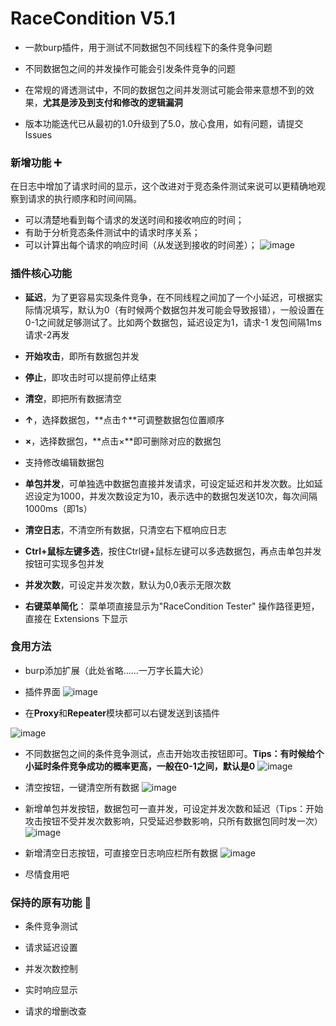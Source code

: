 # RaceCondition V5.1
- 一款burp插件，用于测试不同数据包不同线程下的条件竞争问题

- 不同数据包之间的并发操作可能会引发条件竞争的问题

- 在常规的肾透测试中，不同的数据包之间并发测试可能会带来意想不到的效果，**尤其是涉及到支付和修改的逻辑漏洞**

- 版本功能迭代已从最初的1.0升级到了5.0，放心食用，如有问题，请提交Issues

### 新增功能 ➕
在日志中增加了请求时间的显示，这个改进对于竞态条件测试来说可以更精确地观察到请求的执行顺序和时间间隔。

- 可以清楚地看到每个请求的发送时间和接收响应的时间；
- 有助于分析竞态条件测试中的请求时序关系；
- 可以计算出每个请求的响应时间（从发送到接收的时间差）；
![image](https://github.com/user-attachments/assets/9837e84b-5d96-44ab-a2f3-b0189a76e1b8)


### 插件核心功能 
- **延迟**，为了更容易实现条件竞争，在不同线程之间加了一个小延迟，可根据实际情况填写，默认为0（有时候两个数据包并发可能会导致报错），一般设置在0-1之间就足够测试了。比如两个数据包，延迟设定为1，请求-1 发包间隔1ms 请求-2再发

- **开始攻击**，即所有数据包并发

- **停止**，即攻击时可以提前停止结束

- **清空**，即把所有数据清空

- **↑**，选择数据包，**点击↑**可调整数据包位置顺序

- **×**，选择数据包，**点击×**即可删除对应的数据包

- 支持修改编辑数据包 

- **单包并发**，可单独选中数据包直接并发请求，可设定延迟和并发次数。比如延迟设定为1000，并发次数设定为10，表示选中的数据包发送10次，每次间隔1000ms（即1s）

- **清空日志**，不清空所有数据，只清空右下框响应日志

- **Ctrl+鼠标左键多选**，按住Ctrl键+鼠标左键可以多选数据包，再点击单包并发按钮可实现多包并发

- **并发次数**，可设定并发次数，默认为0,0表示无限次数

- **右键菜单简化**：
菜单项直接显示为"RaceCondition Tester"
操作路径更短，直接在 Extensions 下显示

### 食用方法
- burp添加扩展（此处省略......一万字长篇大论）

- 插件界面
![image](https://github.com/user-attachments/assets/a908aeda-1368-4fa4-b1f1-b2dd9fb88f8c)

- 在**Proxy**和**Repeater**模块都可以右键发送到该插件

![image](https://github.com/user-attachments/assets/0fdad007-e3b4-4d2d-a9f1-863d06360913)

- 不同数据包之间的条件竞争测试，点击开始攻击按钮即可。**Tips：有时候给个小延时条件竞争成功的概率更高，一般在0-1之间，默认是0**
![image](https://github.com/user-attachments/assets/487b9617-f315-4a15-9530-de36bd0dc4a5)

- 清空按钮，一键清空所有数据
![image](https://github.com/user-attachments/assets/2bef18a7-310c-4cbd-8af5-bdddc7e1ccce)

- 新增单包并发按钮，数据包可一直并发，可设定并发次数和延迟（Tips：开始攻击按钮不受并发次数影响，只受延迟参数影响，只所有数据包同时发一次）
![image](https://github.com/user-attachments/assets/034575ee-3503-4b94-b6e6-4a4de72ab6ba)

- 新增清空日志按钮，可直接空日志响应栏所有数据
![image](https://github.com/user-attachments/assets/a5366542-6893-4dc4-b29a-e894037ba923)

- 尽情食用吧


### 保持的原有功能 🔄

- 条件竞争测试

- 请求延迟设置

- 并发次数控制

- 实时响应显示

- 请求的增删改查
